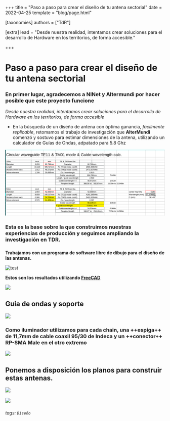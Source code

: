 +++
title = "Paso a paso para crear el diseño de tu antena sectorial"
date = 2022-04-25
template = "blog/page.html"

[taxonomies]
authors = ["TdR"]

[extra]
lead = "Desde nuestra realidad, intentamos crear soluciones para el desarrollo de Hardware en los territorios, de forma accesible."

+++

# Paso a paso para crear el diseño de tu antena sectorial

### En primer lugar, agradecemos a **NlNet** y **Altermundi** por hacer posible que este proyecto funcione 

*Desde nuestra realidad, intentamos crear soluciones para el desarrollo de Hardware en los territorios, de forma accesible* 


*  En la búsqueda de un diseño de antena con óptima ganancia, *facilmente replicable*, retomamos el trabajo de investigación que **AlterMundi** comenzó y sostuvo para estimar dimensiones de la antena, utilizando un calculador de Guías de Ondas, adpatado para 5.8 Ghz 


![](/q1iutf3.png)


###  Esta es la base sobre la que construimos nuestras experiencias de producción y seguimos ampliando la investigación en  TDR. 
### 


**Trabajamos con un programa de software libre de dibujo para el diseño de las antenas.**

![test](https://i.imgur.com/94INyTn.png)

 **Estos son los resultados utilizando [FreeCAD](https://www.freecadweb.org/downloads.php?lang=es_ES)**
 
 

![](https://i.imgur.com/NYOZ9TS.jpg)


## Guia de ondas y soporte


![](https://i.imgur.com/zOvSDsL.jpg)




### Como **iluminador** utilizamos para cada chain, una ++espiga++ de 11,7mm de  cable coaxil 95/30 de Indeca y un ++conector++ RP-SMA Male en el otro extremo

![](https://i.imgur.com/yNnzJKm.jpg)



## Ponemos a disposición los planos para construir estas antenas.



![](https://i.imgur.com/478CJHB.png)




![](https://i.imgur.com/8rRItRQ.png)





###### tags: `Diseño`
